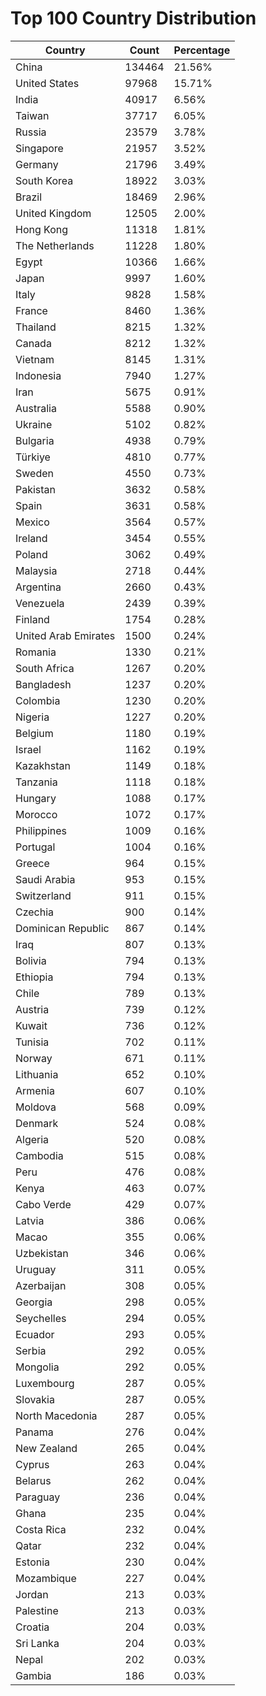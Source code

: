 # Top 100 Country Distribution
| Country | Count | Percentage |
|----|----|----|
| China | 134464 | 21.56% |
| United States | 97968 | 15.71% |
| India | 40917 | 6.56% |
| Taiwan | 37717 | 6.05% |
| Russia | 23579 | 3.78% |
| Singapore | 21957 | 3.52% |
| Germany | 21796 | 3.49% |
| South Korea | 18922 | 3.03% |
| Brazil | 18469 | 2.96% |
| United Kingdom | 12505 | 2.00% |
| Hong Kong | 11318 | 1.81% |
| The Netherlands | 11228 | 1.80% |
| Egypt | 10366 | 1.66% |
| Japan | 9997 | 1.60% |
| Italy | 9828 | 1.58% |
| France | 8460 | 1.36% |
| Thailand | 8215 | 1.32% |
| Canada | 8212 | 1.32% |
| Vietnam | 8145 | 1.31% |
| Indonesia | 7940 | 1.27% |
| Iran | 5675 | 0.91% |
| Australia | 5588 | 0.90% |
| Ukraine | 5102 | 0.82% |
| Bulgaria | 4938 | 0.79% |
| Türkiye | 4810 | 0.77% |
| Sweden | 4550 | 0.73% |
| Pakistan | 3632 | 0.58% |
| Spain | 3631 | 0.58% |
| Mexico | 3564 | 0.57% |
| Ireland | 3454 | 0.55% |
| Poland | 3062 | 0.49% |
| Malaysia | 2718 | 0.44% |
| Argentina | 2660 | 0.43% |
| Venezuela | 2439 | 0.39% |
| Finland | 1754 | 0.28% |
| United Arab Emirates | 1500 | 0.24% |
| Romania | 1330 | 0.21% |
| South Africa | 1267 | 0.20% |
| Bangladesh | 1237 | 0.20% |
| Colombia | 1230 | 0.20% |
| Nigeria | 1227 | 0.20% |
| Belgium | 1180 | 0.19% |
| Israel | 1162 | 0.19% |
| Kazakhstan | 1149 | 0.18% |
| Tanzania | 1118 | 0.18% |
| Hungary | 1088 | 0.17% |
| Morocco | 1072 | 0.17% |
| Philippines | 1009 | 0.16% |
| Portugal | 1004 | 0.16% |
| Greece | 964 | 0.15% |
| Saudi Arabia | 953 | 0.15% |
| Switzerland | 911 | 0.15% |
| Czechia | 900 | 0.14% |
| Dominican Republic | 867 | 0.14% |
| Iraq | 807 | 0.13% |
| Bolivia | 794 | 0.13% |
| Ethiopia | 794 | 0.13% |
| Chile | 789 | 0.13% |
| Austria | 739 | 0.12% |
| Kuwait | 736 | 0.12% |
| Tunisia | 702 | 0.11% |
| Norway | 671 | 0.11% |
| Lithuania | 652 | 0.10% |
| Armenia | 607 | 0.10% |
| Moldova | 568 | 0.09% |
| Denmark | 524 | 0.08% |
| Algeria | 520 | 0.08% |
| Cambodia | 515 | 0.08% |
| Peru | 476 | 0.08% |
| Kenya | 463 | 0.07% |
| Cabo Verde | 429 | 0.07% |
| Latvia | 386 | 0.06% |
| Macao | 355 | 0.06% |
| Uzbekistan | 346 | 0.06% |
| Uruguay | 311 | 0.05% |
| Azerbaijan | 308 | 0.05% |
| Georgia | 298 | 0.05% |
| Seychelles | 294 | 0.05% |
| Ecuador | 293 | 0.05% |
| Serbia | 292 | 0.05% |
| Mongolia | 292 | 0.05% |
| Luxembourg | 287 | 0.05% |
| Slovakia | 287 | 0.05% |
| North Macedonia | 287 | 0.05% |
| Panama | 276 | 0.04% |
| New Zealand | 265 | 0.04% |
| Cyprus | 263 | 0.04% |
| Belarus | 262 | 0.04% |
| Paraguay | 236 | 0.04% |
| Ghana | 235 | 0.04% |
| Costa Rica | 232 | 0.04% |
| Qatar | 232 | 0.04% |
| Estonia | 230 | 0.04% |
| Mozambique | 227 | 0.04% |
| Jordan | 213 | 0.03% |
| Palestine | 213 | 0.03% |
| Croatia | 204 | 0.03% |
| Sri Lanka | 204 | 0.03% |
| Nepal | 202 | 0.03% |
| Gambia | 186 | 0.03% |
